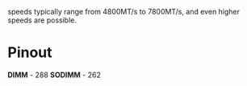 speeds typically range from 4800MT/s to 7800MT/s, and even higher speeds are possible.
# Pinout
**DIMM** - 288
**SODIMM** - 262